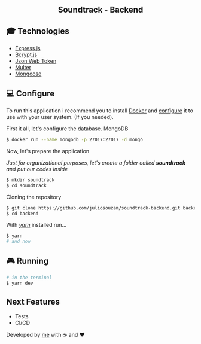 <h2 align="center">
  Soundtrack - Backend
</h2>

## :mortar_board: Technologies

- [Express.js](https://github.com/expressjs/express)
- [Bcrypt.js](https://github.com/dcodeIO/bcrypt.js#readme)
- [Json Web Token](https://github.com/auth0/node-jsonwebtoken#readme)
- [Multer](https://github.com/expressjs/multer)
- [Mongoose](https://mongoosejs.com/docs/guide.html)

## :computer: Configure

To run this application i recommend you to install [Docker](https://docs.docker.com/install/) and [configure](https://docs.docker.com/install/linux/linux-postinstall/) it to use with your user system. (If you needed).

First it all, let's configure the database.
MongoDB

```sh
$ docker run --name mongodb -p 27017:27017 -d mongo
```

Now, let's prepare the application

_Just for organizational purposes, let's create a folder called **soundtrack** and put our codes inside_

```sh
$ mkdir soundtrack
$ cd soundtrack
```

Cloning the repository

```sh
$ git clone https://github.com/juliosouzam/soundtrack-backend.git backend
$ cd backend
```

With [_yarn_](https://classic.yarnpkg.com/en/docs/install) installed run...

```sh
$ yarn
# and now
```

## :video_game: Running

```sh
# in the terminal
$ yarn dev
```

## Next Features

- Tests
- CI/CD

Developed by [me](https://github.com/juliosouzam) with :coffee: and :heart:

